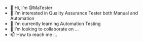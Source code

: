 - 👋 Hi, I’m @MaTester
- 👀 I’m interested in Quality Assurance Tester both Manual and Automation
- 🌱 I’m currently learning Automation Testing
- 💞️ I’m looking to collaborate on ...
- 📫 How to reach me ...

<!---
MaTester/MaTester is a ✨ special ✨ repository because its `README.md` (this file) appears on your GitHub profile.
You can click the Preview link to take a look at your changes.
--->
